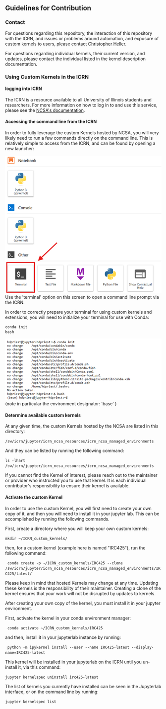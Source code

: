 ## Guidelines for Contribution

### Contact
For questions regarding this repository, the interaction of this repository with the ICRN, and 
issues or problems around automation, and exposure of custom kernels to users, please contact 
[Christopher Heller](mailto:cheller@illinois.edu).

For questions regarding individual kernels, their current version, and updates, please contact the individual listed in 
the kernel description documentation.

### Using Custom Kernels in the ICRN

#### logging into ICRN 
The ICRN is a resource available to all University of Illinois students and researchers. For more information on how to 
log in to and use this service, please see the [NCSA's documentation](https://docs.ncsa.illinois.edu/systems/icrn/en/latest/index.html).

#### Accessing the command line from the ICRN
In order to fully leverage the custom Kernels hosted by NCSA, you will very likely need to run a few commands directly on the command line. This is relatively simple to access from the ICRN, and can be found by opening a new launcher:

![img.png](readme_resources/icrn_terminal_access.png)
Use the 'terminal' option on this screen to open a command line prompt via the ICRN.

In order to correctly prepare your terminal for using custom kernels and extensions, you will need to initialize your terminal for use with Conda:
```conda init
conda init
bash
```
![img.png](readme_resources/img.png)
(note in particular the environment designator: 'base' )

#### Determine available custom kernels
At any given time, the custom Kernels hosted by the NCSA are listed in this directory:

```/sw/icrn/jupyter/icrn_ncsa_resources/icrn_ncsa_managed_environments```

And they can be listed by running the following command:

```ls -lhart /sw/icrn/jupyter/icrn_ncsa_resources/icrn_ncsa_managed_environments```

If you cannot find the Kernel of interest, please reach out to the maintainer or provider who instructed you to use that kernel. 
It is each individual contributor's responsibility to ensure their kernel is available.

#### Activate the custom Kernel
In order to use the custom Kernel, you will first need to create your own copy of it, and then you will need to install it in your jupyter lab.
This can be accomplished by running the following commands.

First, create a directory where you will keep your own custom kernels:

```mkdir ~/ICRN_custom_kernels/```

then, for a custom kernel (example here is named "IRC425"), run the following command:

``` conda create -p ~/ICRN_custom_kernels/IRC425 --clone /sw/icrn/jupyter/icrn_ncsa_resources/icrn_ncsa_managed_environments/IRC425/latest/```

Please keep in mind that hosted Kernels may change at any time. Updating these kernels is the responsibility of their maintainer. Creating a clone of the kernel ensures that your work will not be disrupted by updates to kernels.

After creating your own copy of the kernel, you must install it in your jupyter environment.

First, activate the kernel in your conda environment manager:

``` conda activate ~/ICRN_custom_kernels/IRC425```

and then, install it in your jupyterlab instance by running:

``` python -m ipykernel install --user --name IRC425-latest --display-name=IRC425-latest```

This kernel will be installed in your jupyterlab on the ICRN until you un-install it, via this command:

```jupyter kernelspec uninstall irc425-latest```

The list of kernels you currently have installed can be seen in the Jupyterlab interface, or on the command line by running:

```jupyter kernelspec list```

